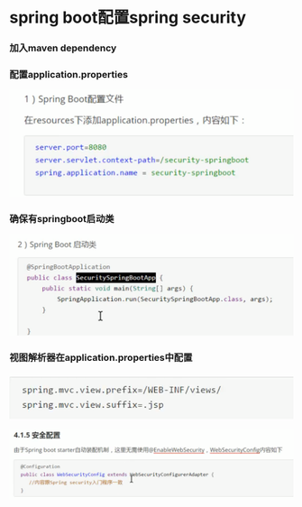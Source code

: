 # spring boot配置spring security

### 加入maven dependency

### 配置application.properties

![](../.gitbook/assets/image%20%28279%29.png)

### 确保有springboot启动类

![](../.gitbook/assets/image%20%28275%29.png)

### 视图解析器在application.properties中配置

![](../.gitbook/assets/image%20%28286%29.png)

![](../.gitbook/assets/image%20%28278%29.png)

